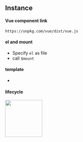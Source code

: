 
## Instance

#### Vue component link

`https://unpkg.com/vue/dist/vue.js`

#### el and mount 

- Specify `el` as file
- call `$mount` 

#### template

- 

#### lifecycle

<img src="https://cn.vuejs.org/images/lifecycle.png" style="width: 120px">
